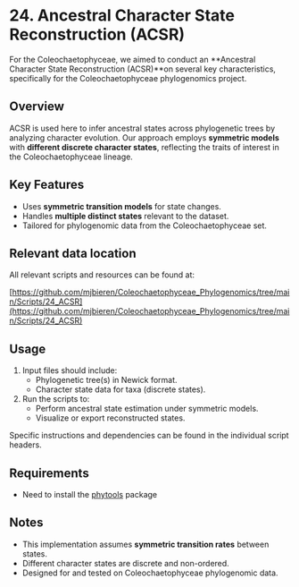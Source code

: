 # 24. Ancestral Character State Reconstruction (ACSR)

For the Coleochaetophyceae, we aimed to conduct an **Ancestral Character State Reconstruction (ACSR)**on several key characteristics, specifically for the Coleochaetophyceae phylogenomics project.

## Overview

ACSR is used here to infer ancestral states across phylogenetic trees by analyzing character evolution. Our approach employs **symmetric models** with **different discrete character states**, reflecting the traits of interest in the Coleochaetophyceae lineage.

## Key Features

- Uses **symmetric transition models** for state changes.
- Handles **multiple distinct states** relevant to the dataset.
- Tailored for phylogenomic data from the Coleochaetophyceae set.

## Relevant data location

All relevant scripts and resources can be found at:

[https://github.com/mjbieren/Coleochaetophyceae_Phylogenomics/tree/main/Scripts/24_ACSR](https://github.com/mjbieren/Coleochaetophyceae_Phylogenomics/tree/main/Scripts/24_ACSR)

## Usage

1. Input files should include:  
   - Phylogenetic tree(s) in Newick format.  
   - Character state data for taxa (discrete states).  
2. Run the scripts to:  
   - Perform ancestral state estimation under symmetric models.  
   - Visualize or export reconstructed states.

Specific instructions and dependencies can be found in the individual script headers.

## Requirements

- Need to install the [phytools](https://cran.r-project.org/web/packages/phytools/index.html) package

## Notes

- This implementation assumes **symmetric transition rates** between states.  
- Different character states are discrete and non-ordered.  
- Designed for and tested on Coleochaetophyceae phylogenomic data.


